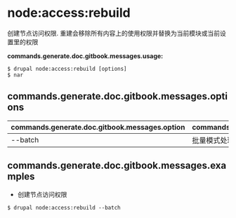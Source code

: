 # node:access:rebuild
创建节点访问权限. 重建会移除所有内容上的使用权限并替换为当前模块或当前设置里的权限

**commands.generate.doc.gitbook.messages.usage:**
```
$ drupal node:access:rebuild [options]
$ nar  
```

## commands.generate.doc.gitbook.messages.options
commands.generate.doc.gitbook.messages.option | commands.generate.doc.gitbook.messages.details
-------|-------------
--batch | 批量模式处理

## commands.generate.doc.gitbook.messages.examples
* 创建节点访问权限
```
$ drupal node:access:rebuild --batch
```
